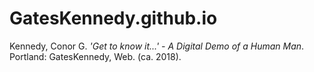 # GatesKennedy.github.io
Kennedy, Conor G. <i>'Get to know it...' - A Digital Demo of a Human Man</i>. Portland: GatesKennedy, Web. (ca. 2018).
